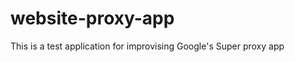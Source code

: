website-proxy-app
=================

This is a test application for improvising Google's Super proxy app
